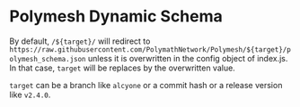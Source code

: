 # Polymesh Dynamic Schema

By default, `/${target}/` will redirect to `https://raw.githubusercontent.com/PolymathNetwork/Polymesh/${target}/polymesh_schema.json` unless it is overwritten in the config object of index.js. In that case, `target` will be replaces by the overwritten value.

`target` can be a branch like `alcyone` or a commit hash or a release version like `v2.4.0`.
